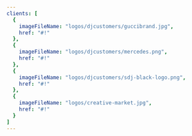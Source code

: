 ```yaml
---
clients: [
  {
    imageFileName: "logos/djcustomers/guccibrand.jpg",
    href: "#!"
  },
  {
    imageFileName: "logos/djcustomers/mercedes.png",
    href: "#!"
  },
  {
    imageFileName: "logos/djcustomers/sdj-black-logo.png",
    href: "#!"
  },
  {
    imageFileName: "logos/creative-market.jpg",
    href: "#!"
  }
]
---
```

